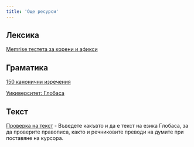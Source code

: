 ```yaml
---
title: 'Още ресурси'
---
```


## Лексика

[Memrise тестета за корени и афикси](https://app.memrise.com/course/6118879/globasa-affixes-and-roots/)

## Граматика

[150 канонични изречения](https://www.reddit.com/r/Globasa/comments/rhdozj/150_canonical_sentences/)

[Уикиверситет: Глобаса](https://en.wikiversity.org/wiki/Globasa)

## Текст

[Проверка на текст](https://conlang-checker.vercel.app/) - Въведете какъвто и да е текст на езика Глобаса, за да проверите правописа, както и речниковите преводи на думите при поставяне на курсора. 